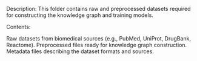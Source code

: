 Description: This folder contains raw and preprocessed datasets required for constructing the knowledge graph and training models.

Contents:

Raw datasets from biomedical sources (e.g., PubMed, UniProt, DrugBank, Reactome).
Preprocessed files ready for knowledge graph construction.
Metadata files describing the dataset formats and sources.
